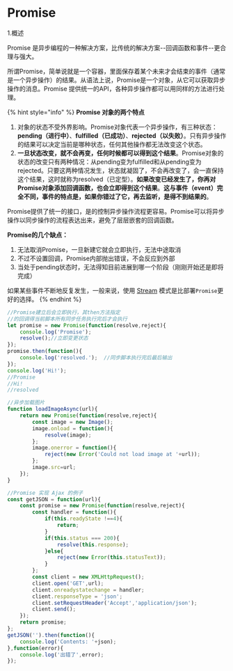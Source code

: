 # Promise

1.概述

Promise 是异步编程的一种解决方案，比传统的解决方案--回调函数和事件--更合理与强大。

所谓Promise，简单说就是一个容器，里面保存着某个未来才会结束的事件（通常是一个异步操作）的结果。从语法上说，Promise是一个对象，从它可以获取异步操作的消息。Promise 提供统一的API，各种异步操作都可以用同样的方法进行处理。

{% hint style="info" %}
**Promise 对象的两个特点**

1. 对象的状态不受外界影响。Promise对象代表一个异步操作，有三种状态：**pending（进行中）**、**fulfilled（已成功）**、**rejected（以失败）**。只有异步操作的结果可以决定当前是哪种状态，任何其他操作都无法改变这个状态。
2. **一旦状态改变，就不会再变，任何时候都可以得到这个结果**。Promise对象的状态的改变只有两种情况：从pending变为fulfilled和从pending变为rejected。只要这两种情况发生，状态就凝固了，不会再改变了，会一直保持这个结果，这时就称为resolved（已定型）。**如果改变已经发生了，你再对Promise对象添加回调函数，也会立即得到这个结果**。**这与事件（event）完全不同，事件的特点是，如果你错过了它，再去监听，是得不到结果的**。

Promise提供了统一的接口，是的控制异步操作流程更容易。Promise可以将异步操作以同步操作的流程表达出来，避免了层层嵌套的回调函数。

**Promise的几个缺点：**

1. 无法取消Promise，一旦新建它就会立即执行，无法中途取消
2. 不过不设置回调，Promise内部抛出错误，不会反应到外部
3. 当处于pending状态时，无法得知目前进展到哪一个阶段（刚刚开始还是即将完成）

 如果某些事件不断地反复发生，一般来说，使用 [Stream](https://nodejs.org/api/stream.html) 模式是比部署`Promise`更好的选择。
{% endhint %}

```javascript
//Promise建立后会立即执行，其then方法指定
//的回调得当前脚本所有同步任务执行完后才会执行
let promise = new Promise(function(resolve,reject){
    console.log('Promise');
    resolve();//立即变更状态
});
promise.then(function(){
    console.log('resolved.');  //同步脚本执行完后最后输出
});
console.log('Hi!');
//Promise
//Hi!
//resolved
```

```javascript
//异步加载图片
function loadImageAsync(url){
    return new Promise(function(resolve,reject){
        const image = new Image();
        image.onload = function(){
            resolve(image);
        };
        image.onerror = function(){
            reject(new Error('Could not load image at '+url));
        };
        image.src=url;
    });
}
```

```javascript
//Promise 实现 Ajax 的例子
const getJSON = function(url){
    const promise = new Promise(function(resolve,reject){
        const handler = function(){
            if(this.readyState !==4){
                return;
            }
            if(this.status === 200){
                resolve(this.response);
            }else{
                reject(new Error(this.statusText));
            }
        };
        const client = new XMLHttpRequest();
        client.open('GET',url);
        client.onreadystatechange = handler;
        client.responseType = 'json';
        client.setRequestHeader('Accept','application/json');
        client.send();
    });
    return promise;
};
getJSON('').then(function(){
    console.log('Contents: '+json);
},function(error){
    console.log('出错了',error);
});
```

